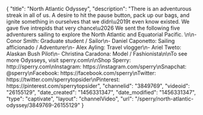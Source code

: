 {
    "title": "North Atlantic Odyssey",
    "description": "There is an adventurous streak in all of us. A desire to hit the pause button, pack up our bags, and ignite something in ourselves that we didn\u2019t even know existed. We gave five intrepids that very chance\u2026 We sent the following five adventurers sailing to explore the North Atlantic and Equatorial Pacific. \n\n- Conor Smith: Graduate student \/ Sailor\n- Daniel Caponetto: Sailing afficionado \/ Adventurer\n- Alex Ayling: Travel vlogger\n- Ariel Tweto: Alaskan Bush Pilot\n- Christina Caradona: Model \/ Fashionista\n\nTo see more Odysseys, visit sperry.com\n\nShop Sperry: http:\/\/sperry.com\nInstagram: https:\/\/instagram.com\/sperry\nSnapchat: @sperry\nFacebook: https:\/\/facebook.com\/sperry\nTwitter: https:\/\/twitter.com\/sperrytopsider\nPinterest: https:\/\/pinterest.com\/sperrytopsider",
    "channelid": "3849769",
    "videoid": "26155129",
    "date_created": "1456331347",
    "date_modified": "1456331347",
    "type": "captivate",
    "layout": "channelVideo",
    "url": "\/sperry\/north-atlantic-odyssey\/3849769-26155129"
}